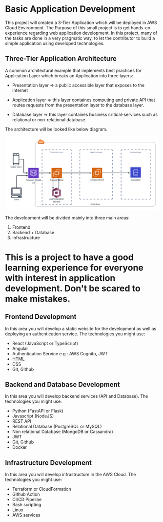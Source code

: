 
# Basic Application Development 

This project will created a 3-Tier Application which will be deployed in AWS Cloud Environment.
The Purpose of this small project is to get hands-on experience regarding web application development. In this project, many of the tasks are done in a very pragmatic way, to let the contributor to build a simple application using developed technologies.




## Three-Tier Application Architecture

A common architectural example that implements best practices for Application Layer which breaks an Application into three layers:

- Presentation layer => a public accessible layer that exposes to the internet

- Application layer => this layer containes computing and private API that routes requests from the presentation layer to the database layer.

- Database layer => this layer containes business critical-services such as relational or non-relational database.

The architecture will be looked like below diagram.

![architecture diagram](/img/aws-kmki-proj.png)

The development will be divided mainly into three main areas:
1. Frontend
2. Backend + Database
3. Infrastructure

# This is a project to have a good learning experience for everyone with interest in application development. Don't be scared to make mistakes.
## Frontend Development
In this area you will develop a static website for the development as well as deploying an authentication service.
The technologies you might use:
- React (JavaScript or TypeScript)
- Angular
- Authentication Service e.g : AWS Cognito, JWT
- HTML
- CSS
- Git, Github
## Backend and Database Development
In this area you will develop backend services (API and Database).
The technologies you might use:
- Python (FastAPI or Flask)
- Javascript (NodeJS)
- REST API
- Relational Database (PostgreSQL or MySQL)
- Non relational Database (MongoDB or Cassandra)
- JWT
- Git, Github
- Docker

## Infrastructure Development
In this area you will develop infrastructure in the AWS Cloud.
The technologies you might use:
- Terraform or CloudFormation
- Github Action
- CI/CD Pipeline
- Bash scripting
- Linux
- AWS services
